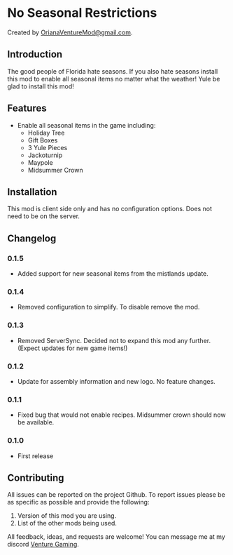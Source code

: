 # No Seasonal Restrictions

Created by [OrianaVentureMod@gmail.com](https://github.com/OrianaVenture/VentureValheim).

## Introduction

The good people of Florida hate seasons. If you also hate seasons install this mod to enable all seasonal items no matter what the weather! Yule be glad to install this mod!

## Features

* Enable all seasonal items in the game including:
  * Holiday Tree
  * Gift Boxes
  * 3 Yule Pieces
  * Jackoturnip
  * Maypole
  * Midsummer Crown

## Installation

This mod is client side only and has no configuration options. Does not need to be on the server.

## Changelog

### 0.1.5

* Added support for new seasonal items from the mistlands update.

### 0.1.4

* Removed configuration to simplify. To disable remove the mod.

### 0.1.3

* Removed ServerSync. Decided not to expand this mod any further. (Expect updates for new game items!)

### 0.1.2

* Update for assembly information and new logo. No feature changes.

### 0.1.1

* Fixed bug that would not enable recipes. Midsummer crown should now be available.

### 0.1.0

* First release

## Contributing

All issues can be reported on the project Github. To report issues please be as specific as possible and provide the following:

1. Version of this mod you are using.
2. List of the other mods being used.

All feedback, ideas, and requests are welcome! You can message me at my discord [Venture Gaming](https://discord.gg/tAd5hapt88).

